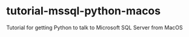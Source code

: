 # tutorial-mssql-python-macos
Tutorial for getting Python to talk to Microsoft SQL Server from MacOS
